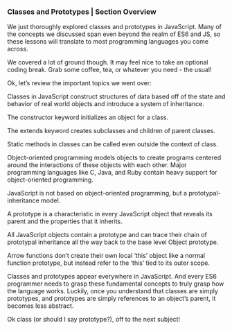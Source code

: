 ### Classes and Prototypes | Section Overview

We just thoroughly explored classes and prototypes in JavaScript. Many of the concepts we discussed span even beyond the realm of ES6 and JS, so these lessons will translate to most programming languages you come across.

We covered a lot of ground though. It may feel nice to take an optional coding break. Grab some coffee, tea, or whatever you need - the usual!

Ok, let’s review the important topics we went over:

Classes in JavaScript construct structures of data based off of the state and behavior of real world objects and introduce a system of inheritance.

The constructor keyword initializes an object for a class.

The extends keyword creates subclasses and children of parent classes.

Static methods in classes can be called even outside the context of class.

Object-oriented programming models objects to create programs centered around the interactions of these objects with each other. Major programming languages like C, Java, and Ruby contain heavy support for object-oriented programming.

JavaScript is not based on object-oriented programming, but a prototypal-inheritance model.

A prototype is a characteristic in every JavaScript object that reveals its parent and the properties that it inherits.

All JavaScript objects contain a prototype and can trace their chain of prototypal inheritance all the way back to the base level Object prototype.

Arrow functions don’t create their own local ‘this’ object like a normal function prototype, but instead refer to the ‘this’ tied to its outer scope.

Classes and prototypes appear everywhere in JavaScript. And every ES6 programmer needs to grasp these fundamental concepts to truly grasp how the language works. Luckily, once you understand that classes are simply prototypes, and prototypes are simply references to an object’s parent, it becomes less abstract.

Ok class (or should I say prototype?), off to the next subject!